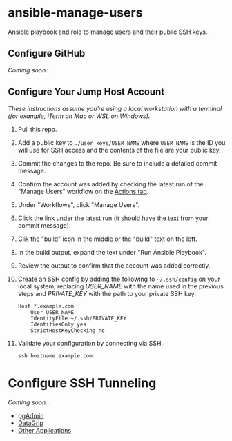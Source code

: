 # ansible-manage-users
Ansible playbook and role to manage users and their public SSH keys.

## Configure GitHub

_Coming soon..._

## Configure Your Jump Host Account

_These instructions assume you're using a local workstation with a terminal (for example, iTerm on Mac or WSL on Windows)._

1. Pull this repo.
1. Add a public key to `./user_keys/USER_NAME` where `USER_NAME` is the ID you will use for SSH access and the contents of the file are your public key.
1. Commit the changes to the repo. Be sure to include a detailed commit message.
1. Confirm the account was added by checking the latest run of the "Manage Users" workflow on the [Actions tab]().
  1. Under "Workflows", click "Manage Users".
  1. Click the link under the latest run (it should have the text from your commit message).
  1. Clik the "build" icon in the middle or the "build" text on the left.
  1. In the build output, expand the text under "Run Ansible Playbook".
  1. Review the output to confirm that the account was added correctly.
1. Create an SSH config by adding the following to `~/.ssh/config` on your local system, replacing *USER_NAME* with the name used in the previous steps and *PRIVATE_KEY* with the path to your private SSH key:

    ```
    Host *.example.com
        User USER_NAME
        IdentityFile ~/.ssh/PRIVATE_KEY
        IdentitiesOnly yes
        StrictHostKeyChecking no
    ```

1. Validate your configuration by connecting via SSH:

    ```
    ssh hostname.example.com
    ```

# Configure SSH Tunneling

_Coming soon..._

- [pgAdmin](docs/PGADMIN.md)
- [DataGrip](docs/DATAGRIP.md)
- [Other Applications](docs/OTHER_APPS.md)

